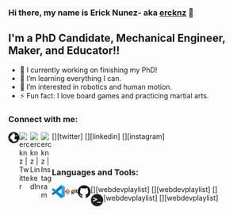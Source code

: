 ### Hi there, my name is Erick Nunez- aka [ercknz][website] 👋 

[Website]:https://ercknz.github.io/

## I'm a PhD Candidate, Mechanical Engineer, Maker, and Educator!!

- 🔭 I currently working on finishing my PhD!
- 🌱 I’m learning everything I can.
- 👯 I’m interested in robotics and human motion.
- ⚡ Fun fact: I love board games and practicing martial arts.

### Connect with me:

[<img align="left" alt="https://ercknz.github.io/" width="22px" src="https://raw.githubusercontent.com/iconic/open-iconic/master/svg/globe.svg" />][website]
[<img align="left" alt="ercknz | Twitter" width="22px" src="https://cdn.jsdelivr.net/npm/simple-icons@v3/icons/twitter.svg" />][twitter]
[<img align="left" alt="ercknz | LinkedIn" width="22px" src="https://cdn.jsdelivr.net/npm/simple-icons@v3/icons/linkedin.svg" />][linkedin]
[<img align="left" alt="ercknz | Instagram" width="22px" src="https://cdn.jsdelivr.net/npm/simple-icons@v3/icons/instagram.svg" />][instagram]

<br />

### Languages and Tools:

[<img align="left" alt="Visual Studio Code" width="26px" src="https://raw.githubusercontent.com/github/explore/80688e429a7d4ef2fca1e82350fe8e3517d3494d/topics/visual-studio-code/visual-studio-code.png" />][webdevplaylist]
[<img align="left" alt="Git" width="26px" src="https://raw.githubusercontent.com/github/explore/80688e429a7d4ef2fca1e82350fe8e3517d3494d/topics/git/git.png" />][webdevplaylist]
[<img align="left" alt="GitHub" width="26px" src="https://raw.githubusercontent.com/github/explore/78df643247d429f6cc873026c0622819ad797942/topics/github/github.png" />][webdevplaylist]
[<img align="left" alt="Terminal" width="26px" src="https://raw.githubusercontent.com/github/explore/80688e429a7d4ef2fca1e82350fe8e3517d3494d/topics/terminal/terminal.png" />][webdevplaylist]

<br />